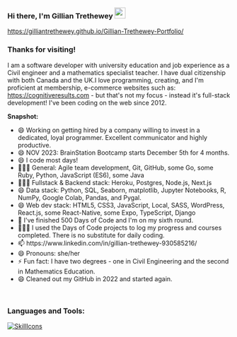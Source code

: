 ### Hi there, I'm Gillian Trethewey <img src="https://media.giphy.com/media/hvRJCLFzcasrR4ia7z/giphy.gif" width="25px">

https://gilliantrethewey.github.io/Gillian-Trethewey-Portfolio/

### Thanks for visiting! &nbsp; 

I am a software developer with university education and job experience as a Civil engineer and a mathematics specialist teacher. I have dual citizenship with both Canada and the UK.I love programming, creating, and I'm proficient at membership, e-commerce websites such as:  https://cognitiveresults.com - but that's not my focus - instead it's full-stack development! I've been coding on the web since 2012.  


**Snapshot:**
<ul>
  <li>😄 Working on getting hired by a company willing to invest in a dedicated, loyal programmer. Excellent communicator and highly productive.</li>
  <li>😄 NOV 2023: BrainStation Bootcamp starts December 5th for 4 months.</li>
  <li>😄 I code most days!</li>
  <li>👨🏻‍💻 General: Agile team development, Git, GitHub, some Go, some Ruby, Python, JavaScript (ES6), some Java</li>
  <li>👨🏻‍💻 Fullstack & Backend stack: Heroku, Postgres, Node.js, Next.js</li>
  <li>😄 Data stack: Python, SQL, Seaborn, matplotlib, Jupyter Notebooks, R, NumPy, Google Colab, Pandas, and Pygal.</li>
  <li>😄 Web dev stack: HTML5, CSS3, JavaScript, Local, SASS, WordPress, React.js, some React-Native, some Expo, TypeScript, Django</li>
  <li>🔭 I've finished 500 Days of Code and I'm on my sixth round.</li>
  <li>👨🏻‍💻 I used the Days of Code projects to log my progress and courses completed. There is no substitute for daily coding.</li>
  <li>📫 https://www.linkedin.com/in/gillian-trethewey-930585216/</li>
  <li>😄 Pronouns: she/her</li>
  <li>⚡ Fun fact: I have two degrees - one in Civil Engineering and the second in Mathematics Education.</li>
  <li>😄 Cleaned out my GitHub in 2022 and started again. </li>
</ul>

<br/>
<h3 align="left">Languages and Tools:</h3>

[![SkillIcons](https://skillicons.dev/icons?i=java,js,ts,py,go,ruby,html,css,r,django,react,jest,nodejs,tailwind,firebase,nextjs,vercel,mongodb,express,mysql,wordpress,php,figma,git,github)](https://skillicons.dev)

